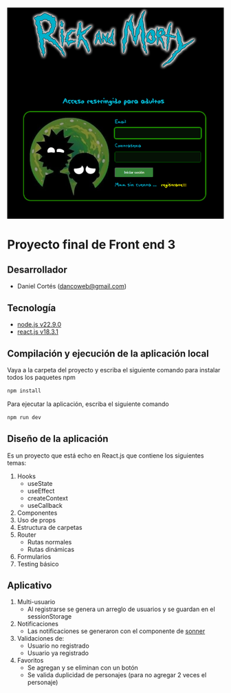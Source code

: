 ![alt Homepage](./src/assets/img/home-readme.png)

# Proyecto final de Front end 3

## Desarrollador
- Daniel Cortés (dancoweb@gmail.com)

## Tecnología

- [node.js v22.9.0](https://nodejs.org/en/download/prebuilt-installer/current)
- [react.js v18.3.1](https://react.dev/learn/installation)

## Compilación y ejecución de la aplicación local

Vaya a la carpeta del proyecto y escriba el siguiente comando para instalar todos los paquetes npm
```bash
npm install
```

Para ejecutar la aplicación, escriba el siguiente comando
```bash
npm run dev
```

## Diseño de la aplicación
Es un proyecto que está echo en React.js que contiene los siguientes temas:
1. Hooks
    * useState
    * useEffect
    * createContext
    * useCallback
2. Componentes
3. Uso de props
4. Estructura de carpetas
5. Router
    * Rutas normales
    * Rutas dinámicas
6. Formularios
7. Testing básico

## Aplicativo

1. Multi-usuario
    * Al registrarse se genera un arreglo de usuarios y se guardan en el sessionStorage
2. Notificaciones
    * Las notificaciones se generaron con el componente de [sonner](https://sonner.emilkowal.ski/)
4. Validaciones de:
    * Usuario no registrado
    * Usuario ya registrado
5. Favoritos
    * Se agregan y se eliminan con un botón
    * Se valida duplicidad de personajes (para no agregar 2 veces el personaje)